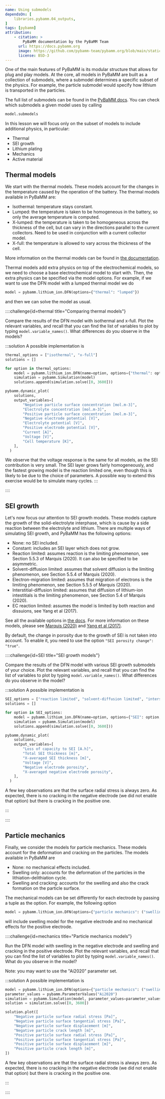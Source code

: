 ```yaml
---
name: Using submodels
dependsOn: [
    libraries.pybamm.04_outputs,
]
tags: [pybamm]
attribution: 
    - citation: >
        PyBaMM documentation by the PyBaMM Team
      url: https://docs.pybamm.org
      image: https://github.com/pybamm-team/pybamm.org/blob/main/static/images/pybamm_logo.svg
      license: BSD-3
---
```


One of the main features of PyBaMM is its modular structure that allows for plug and play models. At the core, all models in PyBaMM are built as a collection of submodels, where a submodel determines a specific subset of the physics. For example, the particle submodel would specify how lithium is transported in the particles. 

The full list of submodels can be found in the [PyBaMM docs](https://docs.pybamm.org/en/latest/source/api/models/submodels/index.html). You can check which submodels a given model uses by calling
```python
model.submodels
```

In this lesson we will focus only on the subset of models to include additional physics, in particular:

* Thermal
* SEI growth
* Lithium plating
* Mechanics
* Active material

## Thermal models

We start with the thermal models. These models account for the changes in the temperature caused by the operation of the battery. The thermal models available in PyBaMM are:

* Isothermal: temperature stays constant.
* Lumped: the temperature is taken to be homogeneous in the battery, so only the average temperature is computed.
* X-lumped: the temperature is taken to be homogeneous across the thickness of the cell, but can vary in the directions parallel to the current collectors. Need to be used in conjunction with a current collector model.
* X-full: the temperature is allowed to vary across the thickness of the cell.

More information on the thermal models can be found in [the documentation](https://docs.pybamm.org/en/latest/source/examples/notebooks/models/thermal-models.html).

Thermal models add extra physics on top of the electrochemical models, so we need to choose a base electrochemical model to start with. Then, the extra physics can be specified via the model options. For example, if we want to use the DFN model with a lumped thermal model we do

```python
model = pybamm.lithium_ion.DFN(options={"thermal": "lumped"})
```
and then we can solve the model as usual. 

::::challenge{id=thermal title="Comparing thermal models"}

Compare the results of the DFN model with isothermal and x-full. Plot the relevant variables, and recall that you can find the list of variables to plot by typing `model.variable_names()`. What differences do you observe in the models?

:::solution
A possible implementation is

```python
thermal_options = ["isothermal", "x-full"]
solutions = []

for option in thermal_options:
	model = pybamm.lithium_ion.DFN(name=option, options={"thermal": option})
	simulation = pybamm.Simulation(model)
	solutions.append(simulation.solve([0, 3600]))

pybamm.dynamic_plot(
    solutions,
    output_variables=[
        "Negative particle surface concentration [mol.m-3]",
        "Electrolyte concentration [mol.m-3]",
        "Positive particle surface concentration [mol.m-3]",
        "Negative electrode potential [V]",
        "Electrolyte potential [V]",
        "Positive electrode potential [V]",
        "Current [A]",
        "Voltage [V]",
        "Cell temperature [K]",
    ],
  )

```

We observe that the voltage response is the same for all models, as the SEI contribution is very small. The SEI layer grows fairly homogeneously, and the fastest growing model is the reaction limited one, even though this is likely to be due to the choice of parameters. A possible way to extend this exercise would be to simulate many cycles.
:::

::::

## SEI growth
Let's now focus our attention to SEI growth models. These models capture the growth of the solid-electrolyte interphase, which is cause by a side reaction between the electrolyte and lithium. There are multiple ways of simulating SEI growth, and PyBaMM has the following options:

* None: no SEI included.
* Constant: includes an SEI layer which does not grow.
* Reaction limited: assumes reaction is the limiting phenomenon, see Section 5.5.3 of Marquis (2020). It can also be specified to be asymmetric.
* Solvent-diffusion limited: assumes that solvent diffusion is the limiting phenomenon, see Section 5.5.4 of Marquis (2020).
* Electron-migration limited: assumes that migration of electrons is the limiting phenomenon, see Section 5.5.5 of Marquis (2020).
* Interstitial-diffusion limited: assumes that diffusion of lithium-ion intestitials is the limiting phenomenon, see Section 5.4 of Marquis (2020).
* EC reaction limited: assumes the model is limited by both reaction and dissuions, see Yang et al (2017).

See all the available options in [the docs](https://docs.pybamm.org/en/latest/source/api/models/base_models/base_battery_model.html#pybamm.BatteryModelOptions). For more information on these models, please see [Marquis (2020)](https://ora.ox.ac.uk/objects/uuid:8afdcc34-cc42-48ba-b316-96a6d0f33a45) and [Yang et al (2017)](https://www.sciencedirect.com/science/article/pii/S0378775317307619).

By default, the change in porosity due to the growth of SEI is not taken into account. To enable it, you need to use the option `"SEI porosity change": "true"`.

::::challenge{id=SEI title="SEI growth models"}

Compare the results of the DFN model with various SEI growth submodels of your choice. Plot the relevant variables, and recall that you can find the list of variables to plot by typing `model.variable_names()`. What differences do you observe in the model?

:::solution
A possible implementation is

```python
SEI_options = ["reaction limited", "solvent-diffusion limited", "interstitial-diffusion limited"]
solutions = []

for option in SEI_options:
	model = pybamm.lithium_ion.DFN(name=option, options={"SEI": option, "SEI porosity change": "true"})
	simulation = pybamm.Simulation(model)
	solutions.append(simulation.solve([0, 3600]))

pybamm.dynamic_plot(
    solutions,
    output_variables=[
        "Loss of capacity to SEI [A.h]",
        "Total SEI thickness [m]",
        "X-averaged SEI thickness [m]",
        "Voltage [V]",
        "Negative electrode porosity",
        "X-averaged negative electrode porosity",
    ],
  )
```

A few key observations are that the surface radial stress is always zero. As expected, there is no cracking in the negative electrode (we did not enable that option) but there is cracking in the positive one. 

:::

::::

## Particle mechanics
Finally, we consider the models for particle mechanics. These models account for the deformation and cracking on the particles. The models available in PyBaMM are

* None: no mechanical effects included.
* Swelling only: accounts for the deformation of the particles in the lithiation-delithiation cycle.
* Swelling and cracking: accounts for the swelling and also the crack formation on the particle surface.

The mechanical models can be set differently for each electrode by passing a tuple as the option. For example, the following option
```python
model = pybamm.lithium_ion.DFN(options={"particle mechanics": ("swelling only", "none")})
```
will include swelling model for the negative electrode and no mechanical effects for the positive electrode.

::::challenge{id=mechanics title="Particle mechanics models"}

Run the DFN model with swelling in the negative electrode and swelling and cracking in the positive electrode. Plot the relevant variables, and recall that you can find the list of variables to plot by typing `model.variable_names()`. What do you observe in the model?

Note: you may want to use the "Ai2020" parameter set.

:::solution
A possible implementation is

```python
model = pybamm.lithium_ion.DFN(options={"particle mechanics": ("swelling only", "swelling and cracking")})
parameter_values = pybamm.ParameterValues("Ai2020")
simulation = pybamm.Simulation(model, parameter_values=parameter_values)
solution = simulation.solve([0, 3600])

solution.plot([
    "Negative particle surface radial stress [Pa]",
    "Negative particle surface tangential stress [Pa]",
    "Negative particle surface displacement [m]",
	"Negative particle crack length [m]",
    "Positive particle surface radial stress [Pa]",
    "Positive particle surface tangential stress [Pa]",
    "Positive particle surface displacement [m]",
    "Positive particle crack length [m]",
])
```

A few key observations are that the surface radial stress is always zero. As expected, there is no cracking in the negative electrode (we did not enable that option) but there is cracking in the positive one. 

:::

::::